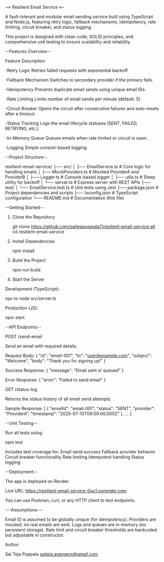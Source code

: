 --> Resilient Email Service <--

A fault-tolerant and modular email sending service built using TypeScript and Node.js, featuring retry logic, fallback mechanisms, idempotency, rate limiting, circuit breaker, and status logging.

This project is designed with clean code, SOLID principles, and comprehensive unit testing to ensure scalability and reliability.

--Features Overview--

 Feature                    Description


-Retry Logic                Retries failed requests with exponential backoff.

-Fallback Mechanism         Switches to secondary provider if the primary fails.

-Idempotency                Prevents duplicate email sends using unique email IDs.

-Rate Limiting              Limits number of email sends per minute (default: 5).

-Circuit Breaker            Opens the circuit after consecutive failures and auto-resets after a timeout.

-Status Tracking            Logs the email lifecycle statuses (SENT, FAILED, RETRYING, etc.).

-In-Memory Queue            Queues emails when rate limited or circuit is open.

-Logging                    Simple console-based logging.


--Project Structure--

resilient-email-service/
├── src/
│   ├── EmailService.ts       # Core logic for handling emails
│   ├── MockProviders.ts      # Mocked ProviderA and ProviderB
│   ├── Logger.ts             # Console-based logger
│   ├── utils.ts              # Sleep utility for backoff
│   └── server.ts             # Express server with REST APIs
├── test/
│   └── EmailService.test.ts  # Unit tests using Jest
├── package.json              # Project dependencies and scripts
├── tsconfig.json             # TypeScript configuration
└── README.md                 # Documentation (this file)

--Getting Started--

1. Clone the Repository

   git clone https://github.com/saitejapuppala7/resilient-email-service.git
   cd resilient-email-service

2. Install Dependencies

   npm install

3. Build the Project

   npm run build

4. Start the Server

Development (TypeScript):

   npx ts-node src/server.ts

Production (JS):

   npm start

--API Endpoints--

POST /send-email

Send an email with required details.

Request Body:
{
  "id": "email-001",
  "to": "user@example.com",
  "subject": "Welcome",
  "body": "Thank you for signing up!"
}

Success Response:
{
  "message": "Email sent or queued"
}

Error Response:
{
  "error": "Failed to send email"
}

GET /status-log

Returns the status history of all email send attempts.

Sample Response:
[
  {
    "emailId": "email-001",
    "status": "SENT",
    "provider": "ProviderA",
    "timestamp": "2025-07-10T09:00:00.000Z"
  },
  ...
]

--Unit Testing--

Run all tests using:

 npm test

Includes test coverage for:
Email send success
Fallback provider behavior
Circuit breaker functionality
Rate limiting
Idempotent handling
Status logging


--Deployment--

The app is deployed on Render:

Live URL:
https://resilient-email-service-0qu1.onrender.com

You can use Postman, curl, or any HTTP client to test endpoints.

---Assumptions---

Email ID is assumed to be globally unique (for idempotency).
Providers are mocked; no real emails are sent.
Logs and queues are in-memory (no persistent storage).
Rate limit and circuit breaker thresholds are hardcoded but adjustable in constructor.



 Author

Sai Teja Puppala 
saiteja.avengers@gmail.com

